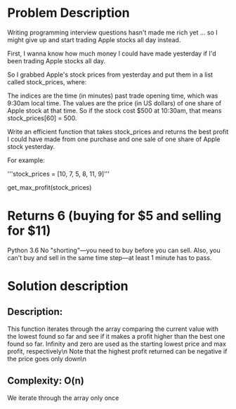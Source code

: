 # Problem Description
Writing programming interview questions hasn't made me rich yet ... so I might give up and start trading Apple stocks all day instead.

First, I wanna know how much money I could have made yesterday if I'd been trading Apple stocks all day.

So I grabbed Apple's stock prices from yesterday and put them in a list called stock_prices, where:

The indices are the time (in minutes) past trade opening time, which was 9:30am local time.
The values are the price (in US dollars) of one share of Apple stock at that time.
So if the stock cost $500 at 10:30am, that means stock_prices[60] = 500.

Write an efficient function that takes stock_prices and returns the best profit I could have made from one purchase and one sale of one share of Apple stock yesterday.

For example:

  '''stock_prices = [10, 7, 5, 8, 11, 9]'''

get_max_profit(stock_prices)
# Returns 6 (buying for $5 and selling for $11)

Python 3.6
No "shorting"—you need to buy before you can sell. Also, you can't buy and sell in the same time step—at least 1 minute has to pass.

# Solution description
## Description:
  This function iterates through the array comparing the current value with the lowest found so far and see if it makes a profit higher than the best one found so far. Infinity and zero are used as the starting lowest price and max profit, respectively\n
  Note that the highest profit returned can be negative if the price goes only down\n
## Complexity: O(n)
  We iterate through the array only once